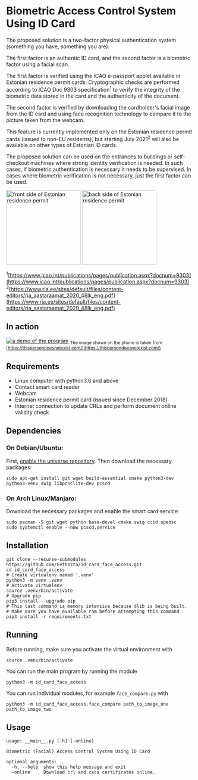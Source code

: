 # Biometric Access Control System Using ID Card

The proposed solution is a two-factor physical authentication system (something you have, something you are).

The first factor is an authentic ID card, and the second factor is a biometric factor using a facial scan.

The first factor is verified using the ICAO e-passport applet available in Estonian residence permit cards. Cryptographic checks are performed according to ICAO Doc 9303 specification<sup>1</sup> to verify the integrity of the biometric data stored in the card and the authenticity of the document.

The second factor is verified by downloading the cardholder's facial image from the ID card and using face recognition technology to compare it to the picture taken from the webcam.

This feature is currently implemented only on the Estonian residence permit cards (issued to non-EU residents), but starting July 2021<sup>2</sup> will also be available on other types of Estonian ID cards.

The proposed solution can be used on the entrances to buildings or self-checkout machines where strong identity verification is needed. In such cases, if biometric authentication is necessary it needs to be supervised. In cases where biometric verification is not necessary, just the first factor can be used.

<img src="https://www.politsei.ee/thumbs/1800x1800r/Dokumentide%20naeidised/elamisloakaart2018/elamisloakaart-2018-esikuelg.jpg" height="200" alt="front side of Estonian residence permit"> <img src="https://www.politsei.ee/thumbs/1800x1800r/Dokumentide%20naeidised/elamisloakaart2018/elamisloakaart-2018-tagakuelg.jpg?c3509c0c85" height="200" alt="back side of Estonian residence permit">

<sup>1</sup>[https://www.icao.int/publications/pages/publication.aspx?docnum=9303](https://www.icao.int/publications/pages/publication.aspx?docnum=9303)  
<sup>2</sup>[https://www.ria.ee/sites/default/files/content-editors/ria_aastaraamat_2020_48lk_eng.pdf](https://www.ria.ee/sites/default/files/content-editors/ria_aastaraamat_2020_48lk_eng.pdf)


## In action

[![a demo of the program](images/demo.gif)](https://burakcankus.com/id_card_face_access/images/demo.gif)
<sub>The image shown on the phone is taken from [https://thispersondoesnotexist.com/](https://thispersondoesnotexist.com/)</sub>


## Requirements
* Linux computer with python3.6 and above
* Contact smart card reader
* Webcam
* Estonian residence permit card (issued since December 2018)
* Internet connection to update CRLs and perform document online validity check

## Dependencies
### On Debian/Ubuntu:
First, [enable the universe repository](https://help.ubuntu.com/community/Repositories/Ubuntu).
Then download the necessary packages:
```shell
sudo apt-get install git wget build-essential cmake python3-dev python3-venv swig libpcsclite-dev pcscd
```
### On Arch Linux/Manjaro:
Download the necessary packages and enable the smart card service:
```shell
sudo pacman -S git wget python base-devel cmake swig ccid opensc
sudo systemctl enable --now pcscd.service
```

## Installation
```shell
git clone --recurse-submodules https://github.com/Fethbita/id_card_face_access.git
cd id_card_face_access
# Create virtualenv named '.venv'
python3 -m venv .venv
# Activate virtualenv
source .venv/bin/activate
# Upgrade pip
pip3 install --upgrade pip
# This last command is memory intensive because dlib is being built.
# Make sure you have available ram before attempting this command
pip3 install -r requirements.txt
```

## Running

Before running, make sure you activate the virtual environment with
```shell
source .venv/bin/activate
```
You can run the main program by running the module
```shell
python3 -m id_card_face_access
```
You can run individual modules, for example `face_compare.py` with
```shell
python3 -m id_card_face_access.face_compare path_to_image_one path_to_image_two
```

## Usage
```
usage: __main__.py [-h] [-online]

Biometric (Facial) Access Control System Using ID Card

optional arguments:
  -h, --help  show this help message and exit
  -online     Download crl and csca certificates online.
```
